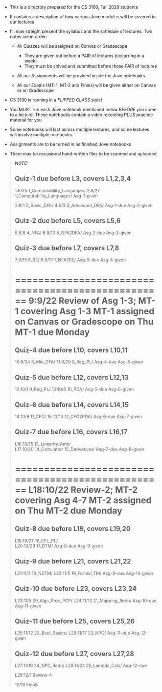 
* This is a directory prepared for the CS 3100, Fall 2020 students

* It contains a description of how various Jove modules will be
  covered in our lectures

* I'll now straight present the syllabus and the schedule of
  lectures. Two notes are in order:

  - All Quizzes will be assigned on Canvas or Gradescope 
    - They are given out before a PAIR of lectures (occurring in a week)
    - They must be solved and submitted before those PAIR of lectures

  - All our Assignments will be provided inside the Jove notebooks

  - All our Exams (MT-1, MT-2 and Finals) will be given either on Canvas
    or on Gradescope

* CS 3100 is running in a *FLIPPED CLASS* style!

* You MUST run each Jove notebook mentioned below *BEFORE* you come
  to a lecture. These notebooks contain a video recording PLUS practice
  material for you
  
* Some notebooks will last across multiple lectures, and some lectures
  will involve multiple notebooks

* Assignments are to be turned in as finished Jove notebooks

* There may be occasional hand-written files to be scanned and uploaded


> **_NOTE:_**
> 
> 
> Quiz-1 due before L3, covers L1,2,3,4
> --------------------------------------------
> 1:8/25	  1_Computability_Languages/
> 2:8/27	  1_Computability_Languages/
> 	  Asg-1-given
> 	  
> 3:9/1	  2_Basic_DFA/
> 4:9/3	  3_Advanced_DFA/
> 	  Asg-1-due
> 	  Asg-2-given
> 
> Quiz-2 due before L5, covers L5,6
> --------------------------------------------
> 5:9/8	  4_NFA/
> 6:9/10	  5_NFA2DFA/
> 	  Asg-2-due
> 	  Asg-3-given
> 
> Quiz-3 due before L7, covers L7,8
> --------------------------------------------
> 7:9/15	  6_RE/
> 8:9/17	  7_NFA2RE/
> 	  Asg-3-due
> 	  Asg-4-given
> 
> ==================================================
> 9:9/22	  Review of Asg 1-3; MT-1 covering Asg 1-3
> 	  MT-1 assigned on Canvas or Gradescope on Thu
> 	  MT-1 due Monday
> ==================================================
> 
> Quiz-4 due before L10, covers L10,11
> --------------------------------------------
> 10:9/24	  8_Min_DFA/
> 11:9/29	  9_Reg_PL/
> 	  Asg-4-due
> 	  Asg-5-given
> 	  
> Quiz-5 due before L12, covers L12,13
> --------------------------------------------
> 12:10/1	  9_Reg_PL/
> 13:10/6	  10_PDA/
> 	  Asg-5-due
> 	  Asg-6-given
> 	  
> Quiz-6 due before L14, covers L14,15
> --------------------------------------------
> 14:10/8	  11_CFG/
> 15:10/13  12_CFG2PDA/
> 	  Asg-6-due
> 	  Asg-7-given
> 	  
> Quiz-7 due before L16, covers L16,17
> --------------------------------------------
> L16:10/15 13_Linearity_Amb/	
> L17:10/20 14_Calculator/
> 	  15_Derivatives/
> 	  Asg-7-due
> 	  Asg-8-given
> 
> ==================================================
> L18:10/22 Review-2;  MT-2 covering Asg 4-7
> 	  MT-2 assigned on Thu
> 	  MT-2 due Monday
> ==================================================
> 
> Quiz-8 due before L19, covers L19,20
> --------------------------------------------
> L19:10/27 16_CFL_PL/		
> L20:10/29 17_DTM/
> 	  Asg-8-due
> 	  Asg-9-given
> 	  
> Quiz-9 due before L21, covers L21,22
> --------------------------------------------
> L21:11/3  18_NDTM/
> L22:11/5  19_Formal_TM/
> 	  Asg-9-due
> 	  Asg-10-given
> 	  
> Quiz-10 due before L23, covers L23,24
> --------------------------------------------
> L23:11/5  20_Algo_Proc_PCP/
> L24:11/10 21_Mapping_Redn/
> 	  Asg-10-due
> 	  Asg-11-given
> 	  
> Quiz-11	due before L25, covers L25,26
> --------------------------------------------
> L25:11/12 22_Bool_Basics/
> L26:11/17 23_NPC/
> 	  Asg-11-due
> 	  Asg-12-given
> 
> Quiz-12 due before L27, covers L27,28
> --------------------------------------------
> L27:11/19 24_NPC_Redn/
> L28:11/24 25_Lambda_Calc/
> 	  Asg-12-due
> 
> L29:12/1  Review-4
> 
> 12/10	  Finals
>
